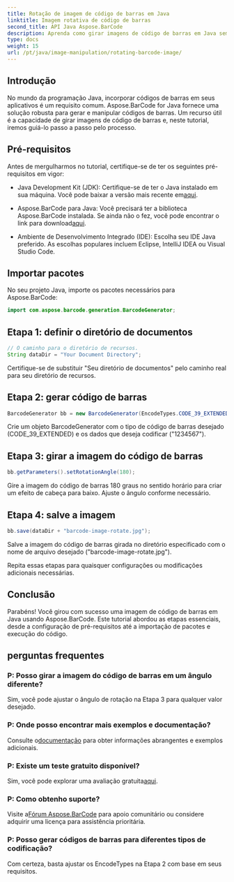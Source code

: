 ```yaml
---
title: Rotação de imagem de código de barras em Java
linktitle: Imagem rotativa de código de barras
second_title: API Java Aspose.BarCode
description: Aprenda como girar imagens de código de barras em Java sem esforço usando Aspose.BarCode. Um guia passo a passo abrangente para desenvolvedores Java.
type: docs
weight: 15
url: /pt/java/image-manipulation/rotating-barcode-image/
---
```


## Introdução

No mundo da programação Java, incorporar códigos de barras em seus aplicativos é um requisito comum. Aspose.BarCode for Java fornece uma solução robusta para gerar e manipular códigos de barras. Um recurso útil é a capacidade de girar imagens de código de barras e, neste tutorial, iremos guiá-lo passo a passo pelo processo.

## Pré-requisitos

Antes de mergulharmos no tutorial, certifique-se de ter os seguintes pré-requisitos em vigor:

-  Java Development Kit (JDK): Certifique-se de ter o Java instalado em sua máquina. Você pode baixar a versão mais recente em[aqui](https://www.oracle.com/java/technologies/javase-downloads.html).

- Aspose.BarCode para Java: Você precisará ter a biblioteca Aspose.BarCode instalada. Se ainda não o fez, você pode encontrar o link para download[aqui](https://releases.aspose.com/barcode/java/).

- Ambiente de Desenvolvimento Integrado (IDE): Escolha seu IDE Java preferido. As escolhas populares incluem Eclipse, IntelliJ IDEA ou Visual Studio Code.

## Importar pacotes

No seu projeto Java, importe os pacotes necessários para Aspose.BarCode:

```java
import com.aspose.barcode.generation.BarcodeGenerator;
```

## Etapa 1: definir o diretório de documentos

```java
// O caminho para o diretório de recursos.
String dataDir = "Your Document Directory";
```

Certifique-se de substituir "Seu diretório de documentos" pelo caminho real para seu diretório de recursos.

## Etapa 2: gerar código de barras

```java
BarcodeGenerator bb = new BarcodeGenerator(EncodeTypes.CODE_39_EXTENDED, "1234567");
```

Crie um objeto BarcodeGenerator com o tipo de código de barras desejado (CODE_39_EXTENDED) e os dados que deseja codificar ("1234567").

## Etapa 3: girar a imagem do código de barras

```java
bb.getParameters().setRotationAngle(180);
```

Gire a imagem do código de barras 180 graus no sentido horário para criar um efeito de cabeça para baixo. Ajuste o ângulo conforme necessário.

## Etapa 4: salve a imagem

```java
bb.save(dataDir + "barcode-image-rotate.jpg");
```

Salve a imagem do código de barras girada no diretório especificado com o nome de arquivo desejado ("barcode-image-rotate.jpg").

Repita essas etapas para quaisquer configurações ou modificações adicionais necessárias.

## Conclusão

Parabéns! Você girou com sucesso uma imagem de código de barras em Java usando Aspose.BarCode. Este tutorial abordou as etapas essenciais, desde a configuração de pré-requisitos até a importação de pacotes e execução do código.

## perguntas frequentes

### P: Posso girar a imagem do código de barras em um ângulo diferente?
Sim, você pode ajustar o ângulo de rotação na Etapa 3 para qualquer valor desejado.

### P: Onde posso encontrar mais exemplos e documentação?
 Consulte o[documentação](https://reference.aspose.com/barcode/java/) para obter informações abrangentes e exemplos adicionais.

### P: Existe um teste gratuito disponível?
 Sim, você pode explorar uma avaliação gratuita[aqui](https://releases.aspose.com/).

### P: Como obtenho suporte?
 Visite a[Fórum Aspose.BarCode](https://forum.aspose.com/c/barcode/13) para apoio comunitário ou considere adquirir uma licença para assistência prioritária.

### P: Posso gerar códigos de barras para diferentes tipos de codificação?
Com certeza, basta ajustar os EncodeTypes na Etapa 2 com base em seus requisitos.

